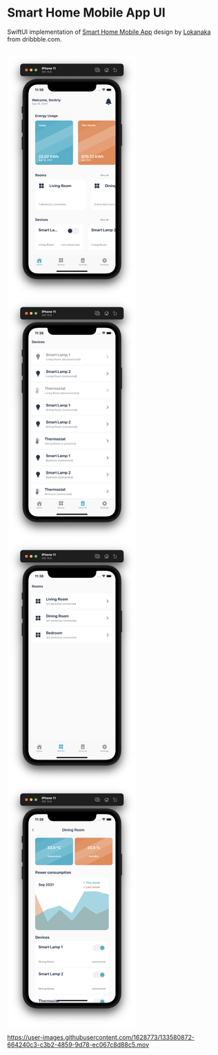 # Smart Home Mobile App UI #

SwiftUI implementation of [Smart Home Mobile App](https://dribbble.com/shots/16110387-Smart-Home-Mobile-App) design by [Lokanaka](https://dribbble.com/Lokanaka) from dribbble.com.

<p style="float: left">
  <img src="Screenshots/HomeView.png" alt="Home View" width="300"/>
  <img src="Screenshots/DevicesView.png" alt="Devices View" width="300"/>
  <img src="Screenshots/RoomsView.png" alt="Rooms View" width="300"/>
  <img src="Screenshots/DetailsView.png" alt="Details View" width="300"/>
</p>

https://user-images.githubusercontent.com/1628773/133580872-664240c3-c3b2-4859-9d78-ec067c8d88c5.mov

